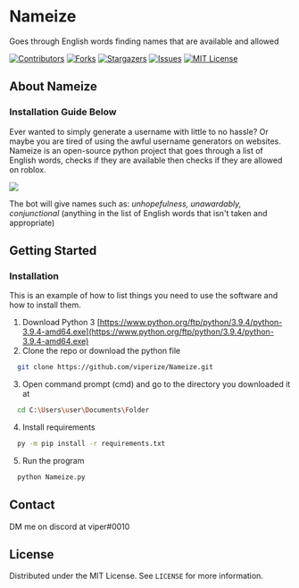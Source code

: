 # Nameize
Goes through English words finding names that are available and allowed

[![Contributors][contributors-shield]][contributors-url]
[![Forks][forks-shield]][forks-url]
[![Stargazers][stars-shield]][stars-url]
[![Issues][issues-shield]][issues-url]
[![MIT License][license-shield]][license-url]


## About Nameize

### Installation Guide Below
Ever wanted to simply generate a username with little to no hassle? Or maybe you are tired of using the awful username generators on websites.
Nameize is an open-source python project that goes through a list of English words, checks if they are available then checks if they are allowed on roblox.

<img src="https://honestly.please-end.me/2gNWcL.png">

The bot will give names such as: *unhopefulness, unawardably, conjunctional* (anything in the list of English words that isn't taken and appropriate)

## Getting Started

### Installation

This is an example of how to list things you need to use the software and how to install them.
1. Download Python 3 [https://www.python.org/ftp/python/3.9.4/python-3.9.4-amd64.exe](https://www.python.org/ftp/python/3.9.4/python-3.9.4-amd64.exe)
2. Clone the repo or download the python file 
  ```sh
    git clone https://github.com/viperize/Nameize.git
  ```
3. Open command prompt (cmd) and go to the directory you downloaded it at
  ```sh
    cd C:\Users\user\Documents\Folder
  ```
4. Install requirements
  ```sh
    py -m pip install -r requirements.txt
  ```
5. Run the program
  ```sh
    python Nameize.py
  ```
  
## Contact
DM me on discord at viper#0010
  
## License

Distributed under the MIT License. See `LICENSE` for more information.

[contributors-shield]: https://img.shields.io/github/contributors/viperize/nameize.svg?style=for-the-badge
[contributors-url]: https://github.com/viperize/Nameize/graphs/contributors
[forks-shield]: https://img.shields.io/github/forks/viperize/nameize.svg?style=for-the-badge
[forks-url]: https://github.com/viperize/Nameize/network/members
[stars-shield]: https://img.shields.io/github/stars/viperize/nameize.svg?style=for-the-badge
[stars-url]: https://github.com/viperize/Nameize/stargazers/
[issues-shield]: https://img.shields.io/github/issues/viperize/nameize.svg?style=for-the-badge
[issues-url]: https://github.com/viperize/Nameize/issues
[license-shield]: https://img.shields.io/github/license/viperize/nameize.svg?style=for-the-badge
[license-url]: https://github.com/viperize/Nameize/blob/main/LICENSE
